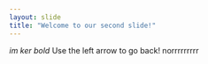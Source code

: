 ```yaml
---
layout: slide
title: "Welcome to our second slide!"
---
```

*im ker bold*
Use the left arrow to go back! norrrrrrrrr
